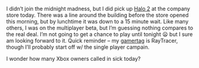 I didn’t join the midnight madness, but I did pick up [Halo
2](http://www.xbox.com/en-us/halo2) at the company store today. There
was a line around the building before the store opened this morning, but
by lunchtime it was down to a 15 minute wait. Like many others, I was on
the multiplayer beta, but I’m guessing nothing compares to the real
deal. I’m not going to get a chance to play until tonight
:frowning: but I
sure am looking forward to it. Quick reminder – my
[gamertag](http://xbox.com/live) is RayTracer, though I’ll probably
start off w/ the single player campain.

I wonder how many Xbox owners called in sick today?

